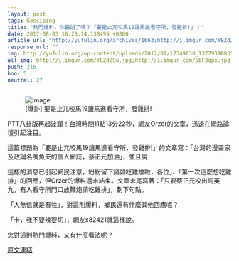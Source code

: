 ```yaml
---
layout: post
tags: Gossiping
title: "熱門爆料，你聽說了嗎？「要是止兀咬馬19讓馬進看守所，發雞排!」！"
date: 2017-08-03 16:23:14.138495 +0800
article_url: "http://yufulin.org/archives/1663;http://i.imgur.com/YEZdZSu.jpg;http://i.imgur.com/5bF3qpx.jpg"
response_url: ""
img: http://yufulin.org/wp-content/uploads/2017/07/17349638_1377939085595833_2819268105532698469_o.jpg
all_img: http://i.imgur.com/YEZdZSu.jpg;http://i.imgur.com/5bF3qpx.jpg
push: 216
boo: 5
neutral: 27
---
```


<figure>
<img src="http://yufulin.org/wp-content/uploads/2017/07/17349638_1377939085595833_2819268105532698469_o.jpg" alt="image">
<figcaption>
[爆卦] 要是止兀咬馬19讓馬進看守所，發雞排!
</figcaption>
</figure>



PTT八卦版再起波瀾！台灣時間11點13分22秒，網友Orzer的文章，迅速在網路論壇引起注目。

這篇標題為「要是止兀咬馬19讓馬進看守所，發雞排!」的文章寫：「台灣的漫畫家及政論名嘴魚夫的個人網誌，蔡正元加油」，並且說

這樣的消息已引起網民注意，紛紛留下諸如吃雞排啦，各位」、「第一次這麼想吃雞排」的回應，但Orzer的爆料還未結束。文章末尾寫著：「只要蔡正元咬出馬英九，有人看守所門口放鞭炮請吃雞排」，劃下句點。

「人無信就是畜牲」，對這則爆料，鄉民還有什麼其他回應呢？

「卡，我不要辣要切」，網友x82421就這樣說。

您對這則熱門爆料，又有什麼看法呢？

<a href = "https://www.ptt.cc/bbs/Gossiping/M.1501211617.A.379.html">原文連結</a>

